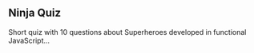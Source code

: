 Ninja Quiz
----------
Short quiz with 10 questions about Superheroes developed in functional JavaScript...